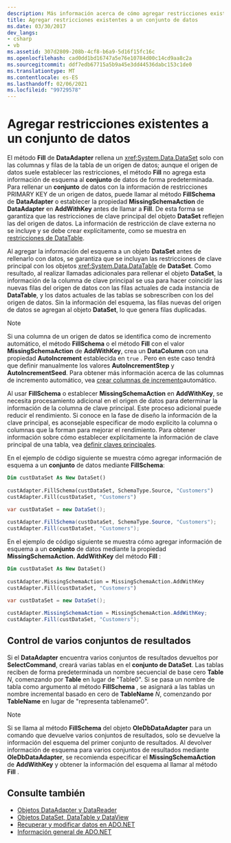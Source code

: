 ```yaml
---
description: Más información acerca de cómo agregar restricciones existentes a un conjunto de información
title: Agregar restricciones existentes a un conjunto de datos
ms.date: 03/30/2017
dev_langs:
- csharp
- vb
ms.assetid: 307d2809-208b-4cf8-b6a9-5d16f15fc16c
ms.openlocfilehash: cad0dd1bd16747a5e76e10784d00c14cd9aa8c2a
ms.sourcegitcommit: ddf7edb67715a5b9a45e3dd44536dabc153c1de0
ms.translationtype: MT
ms.contentlocale: es-ES
ms.lasthandoff: 02/06/2021
ms.locfileid: "99729578"
---
```

# <a name="adding-existing-constraints-to-a-dataset"></a>Agregar restricciones existentes a un conjunto de datos

El método **Fill** de **DataAdapter** rellena un <xref:System.Data.DataSet> solo con las columnas y filas de la tabla de un origen de datos; aunque el origen de datos suele establecer las restricciones, el método **Fill** no agrega esta información de esquema al **conjunto** de datos de forma predeterminada. Para rellenar un **conjunto** de datos con la información de restricciones PRIMARY KEY de un origen de datos, puede llamar al método **FillSchema** de **DataAdapter** o establecer la propiedad **MissingSchemaAction** de **DataAdapter** en **AddWithKey** antes de llamar a **Fill**. De esta forma se garantiza que las restricciones de clave principal del objeto **DataSet** reflejen las del origen de datos. La información de restricción de clave externa no se incluye y se debe crear explícitamente, como se muestra en [restricciones de DataTable](./dataset-datatable-dataview/datatable-constraints.md).  
  
Al agregar la información del esquema a un objeto **DataSet** antes de rellenarlo con datos, se garantiza que se incluyan las restricciones de clave principal con los objetos <xref:System.Data.DataTable> de **DataSet**. Como resultado, al realizar llamadas adicionales para rellenar el objeto **DataSet**, la información de la columna de clave principal se usa para hacer coincidir las nuevas filas del origen de datos con las filas actuales de cada instancia de **DataTable**, y los datos actuales de las tablas se sobrescriben con los del origen de datos. Sin la información del esquema, las filas nuevas del origen de datos se agregan al objeto **DataSet**, lo que genera filas duplicadas.  
  
> [!NOTE]
> Si una columna de un origen de datos se identifica como de incremento automático, el método **FillSchema** o el método **Fill** con el valor **MissingSchemaAction** de **AddWithKey**, crea un **DataColumn** con una propiedad **AutoIncrement** establecida en `true` . Pero en este caso tendrá que definir manualmente los valores **AutoIncrementStep** y **AutoIncrementSeed**. Para obtener más información acerca de las columnas de incremento automático, vea [crear columnas de incremento](./dataset-datatable-dataview/creating-autoincrement-columns.md)automático.  
  
Al usar **FillSchema** o establecer **MissingSchemaAction** en **AddWithKey**, se necesita procesamiento adicional en el origen de datos para determinar la información de la columna de clave principal. Este proceso adicional puede reducir el rendimiento. Si conoce en la fase de diseño la información de la clave principal, es aconsejable especificar de modo explícito la columna o columnas que la forman para mejorar el rendimiento. Para obtener información sobre cómo establecer explícitamente la información de clave principal de una tabla, vea [definir claves principales](./dataset-datatable-dataview/defining-primary-keys.md).
  
En el ejemplo de código siguiente se muestra cómo agregar información de esquema a un **conjunto** de datos mediante **FillSchema**:
  
```vb  
Dim custDataSet As New DataSet()  
  
custAdapter.FillSchema(custDataSet, SchemaType.Source, "Customers")  
custAdapter.Fill(custDataSet, "Customers")  
```  
  
```csharp  
var custDataSet = new DataSet();  
  
custAdapter.FillSchema(custDataSet, SchemaType.Source, "Customers");  
custAdapter.Fill(custDataSet, "Customers");  
```  
  
En el ejemplo de código siguiente se muestra cómo agregar información de esquema a un **conjunto** de datos mediante la propiedad **MissingSchemaAction. AddWithKey** del método **Fill** :
  
```vb  
Dim custDataSet As New DataSet()  
  
custAdapter.MissingSchemaAction = MissingSchemaAction.AddWithKey  
custAdapter.Fill(custDataSet, "Customers")  
```  
  
```csharp  
var custDataSet = new DataSet();  
  
custAdapter.MissingSchemaAction = MissingSchemaAction.AddWithKey;  
custAdapter.Fill(custDataSet, "Customers");  
```  
  
## <a name="handling-multiple-result-sets"></a>Control de varios conjuntos de resultados  

Si el **DataAdapter** encuentra varios conjuntos de resultados devueltos por **SelectCommand**, creará varias tablas en el **conjunto de DataSet**. Las tablas reciben de forma predeterminada un nombre secuencial de base cero **Table** *N*, comenzando por **Table** en lugar de "Table0". Si se pasa un nombre de tabla como argumento al método **FillSchema** , se asignará a las tablas un nombre incremental basado en cero de **TableName** *N*, comenzando por **TableName** en lugar de "representa tablename0".  
  
> [!NOTE]
> Si se llama al método **FillSchema** del objeto **OleDbDataAdapter** para un comando que devuelve varios conjuntos de resultados, solo se devuelve la información del esquema del primer conjunto de resultados. Al devolver información de esquema para varios conjuntos de resultados mediante **OleDbDataAdapter**, se recomienda especificar el **MissingSchemaAction** de **AddWithKey** y obtener la información del esquema al llamar al método **Fill** .  
  
## <a name="see-also"></a>Consulte también

- [Objetos DataAdapter y DataReader](dataadapters-and-datareaders.md)
- [Objetos DataSet, DataTable y DataView](./dataset-datatable-dataview/index.md)
- [Recuperar y modificar datos en ADO.NET](retrieving-and-modifying-data.md)
- [Información general de ADO.NET](ado-net-overview.md)
